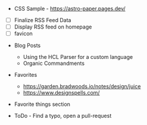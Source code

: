 - CSS Sample - https://astro-paper.pages.dev/

- [ ] Finalize RSS Feed Data
- [ ] Display RSS feed on homepage
- [ ] favicon

- Blog Posts

  - Using the HCL Parser for a custom language
  - Organic Commandments

- Favorites

  - https://garden.bradwoods.io/notes/design/juice
  - https://www.designspells.com/

- Favorite things section
- ToDo - Find a typo, open a pull-request
